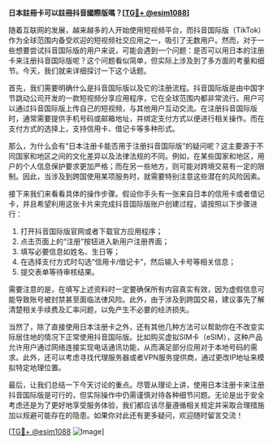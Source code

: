 **日本註冊卡可以註冊抖音國際版嗎？[[TG💪+ @esim1088](https://t.me/s/esim1088)]**

随着互联网的发展，越来越多的人开始使用短视频平台，而抖音国际版（TikTok）作为全球范围内备受欢迎的短视频社交应用之一，吸引了无数用户。然而，对于一些想要尝试抖音国际版的用户来说，可能会遇到一个问题：是否可以用日本的注册卡来注册抖音国际版呢？这个问题看似简单，但实际上涉及到了多方面的考量和细节。今天，我们就来详细探讨一下这个话题。

首先，我们需要明确什么是抖音国际版以及它的注册流程。抖音国际版是由中国字节跳动公司开发的一款短视频分享应用程序，它在全球范围内都非常流行。用户可以通过抖音国际版上传自己的短视频，与其他用户互动交流。在注册抖音国际版时，通常需要提供手机号码或邮箱地址，并绑定支付方式以便进行相关操作。而在支付方式的选择上，支持信用卡、借记卡等多种形式。

那么，为什么会有“日本注册卡能否用于注册抖音国际版”的疑问呢？这主要源于不同国家和地区之间的文化差异以及法律法规的不同。例如，在某些国家和地区，用户的个人信息保护要求更加严格；而在另一些地方，则可能对跨境交易有一定的限制。因此，当涉及到跨国使用某项服务时，就需要特别注意这些潜在的风险因素。

接下来我们来看看具体的操作步骤。假设你手头有一张来自日本的信用卡或者借记卡，并且希望利用这张卡片来完成抖音国际版账户创建过程，请按照以下步骤进行：

1. 打开抖音国际版官网或者下载官方应用程序；
2. 点击页面上的“注册”按钮进入新用户注册界面；
3. 填写必要信息如姓名、生日等；
4. 在选择支付方式时勾选“信用卡/借记卡”，然后输入卡号等相关信息；
5. 提交表单等待审核结果。

需要注意的是，在填写上述资料时一定要确保所有内容真实有效，因为虚假信息可能导致账号被封禁甚至面临法律风险。此外，由于涉及到跨国交易，建议事先了解清楚相关手续费及汇率问题，以免产生不必要的经济损失。

当然了，除了直接使用日本注册卡之外，还有其他几种方法可以帮助你在不改变实际居住地的情况下正常使用抖音国际版。比如购买虚拟SIM卡（eSIM），这种产品允许用户通过网络连接实现电话通讯功能，从而满足部分应用对于本地号码的需求。此外，还可以考虑寻找代理服务器或者VPN服务提供商，通过更改IP地址来模拟特定地理位置。

最后，让我们总结一下今天讨论的重点。尽管从理论上讲，使用日本注册卡来注册抖音国际版是可行的，但实际操作中仍需谨慎对待各种细节问题。无论是出于安全考虑还是为了更好地享受服务体验，我们都应该尽量遵循相关规定并采取合理措施加以规避可能存在的隐患。如果你对此还有更多疑问，欢迎随时留言交流！

[[TG💪+ @esim1088](https://t.me/s/esim1088) ![Image](https://i.postimg.cc/4NQfJmqS/Snipaste-2025-05-13-00-14-12.png)]